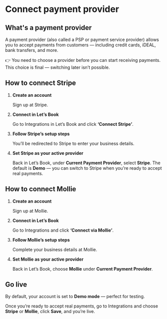 # Connect payment provider

## What's a payment provider

A payment provider (also called a PSP or payment service provider) allows you to accept payments from customers — including credit cards, iDEAL, bank transfers, and more.

👉 You need to choose a provider before you can start receiving payments. This choice is final — switching later isn’t possible.

## How to connect Stripe

1. **Create an account**

    Sign up at Stripe.

2. **Connect in Let’s Book**

    Go to Integrations in Let’s Book and click **‘Connect Stripe’**.

3. **Follow Stripe’s setup steps**

    You’ll be redirected to Stripe to enter your business details.

4. **Set Stripe as your active provider**

    Back in Let’s Book, under **Current Payment Provider**, select **Stripe**. The default is **Demo** — you can switch to Stripe when you're ready to accept real payments.

## How to connect Mollie

1. **Create an account**

    Sign up at Mollie.

2. **Connect in Let’s Book**

    Go to Integrations and click **‘Connect via Mollie’**.

3. **Follow Mollie’s setup steps**

    Complete your business details at Mollie.

4. **Set Mollie as your active provider**

    Back in Let’s Book, choose **Mollie** under **Current Payment Provider**.

## Go live

By default, your account is set to **Demo mode** — perfect for testing.

Once you’re ready to accept real payments, go to Integrations and choose **Stripe** or **Mollie**, click **Save**, and you’re live.
